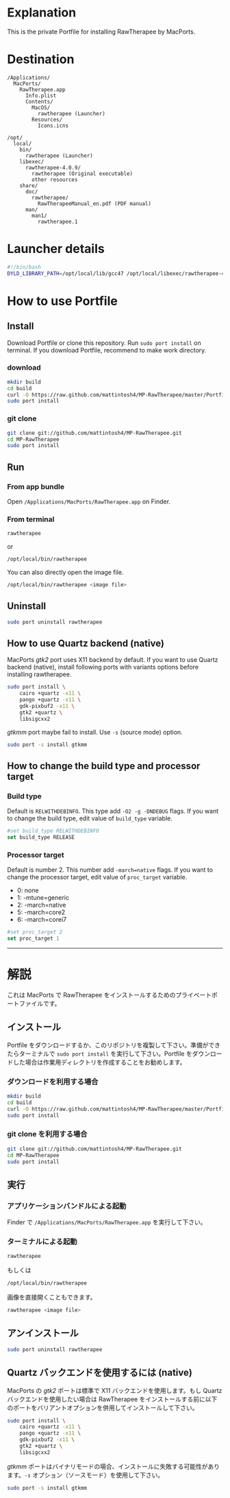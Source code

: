 # Explanation #

This is the private Portfile for installing RawTherapee by MacPorts.

# Destination #

```
/Applications/
  MacPorts/
    RawTherapee.app
      Info.plist
      Contents/
        MacOS/
          rawtherapee (Launcher)
        Resources/
          Icons.icns

/opt/
  local/
    bin/
      rawtherapee (Launcher)
    libexec/
      rawtherapee-4.0.9/
        rawtherapee (Original executable)
        other resources
    share/
      doc/
        rawtherapee/
          RawTherapeeManual_en.pdf (PDF manual)
      man/
        man1/
          rawtherapee.1
```

# Launcher details #

```bash
#!/bin/bash
DYLD_LIBRARY_PATH=/opt/local/lib/gcc47 /opt/local/libexec/rawtherapee-4.0.9/rawtherapee "$@"
```

# How to use Portfile #

## Install ##

Download Portfile or clone this repository. Run `sudo port install` on terminal. If you download Portfile, recommend to make work directory.

### download ###

```bash
mkdir build
cd build
curl -O https://raw.github.com/mattintosh4/MP-RawTherapee/master/Portfile
sudo port install
```

### git clone ###

```bash
git clone git://github.com/mattintosh4/MP-RawTherapee.git
cd MP-RawTherapee
sudo port install
```

## Run ##

### From app bundle ###

Open `/Applications/MacPorts/RawTherapee.app` on Finder.

### From terminal ###

```bash
rawtherapee
```

or

```bash
/opt/local/bin/rawtherapee
```

You can also directly open the image file.

```bash
/opt/local/bin/rawtherapee <image file>
```

## Uninstall ##

```bash
sudo port uninstall rawtherapee
```

## How to use Quartz backend (native) ##

MacPorts _gtk2_ port uses X11 backend by default. If you want to use Quartz backend (native), install following ports with variants options before installing rawtherapee.

```bash
sudo port install \
	cairo +quartz -x11 \
	pango +quartz -x11 \
	gdk-pixbuf2 -x11 \
	gtk2 +quartz \
	libsigcxx2
```

_gtkmm_ port maybe fail to install. Use `-s` (source mode) option.

```bash
sudo port -s install gtkmm
```

## How to change the build type and processor target ##

### Build type ###

Default is `RELWITHDEBINFO`. This type add `-O2 -g -DNDEBUG` flags. If you want to change the build type, edit value of `build_type` variable.

```tcl
#set build_type RELWITHDEBINFO
set build_type RELEASE
```

### Processor target ###

Default is number 2. This number add `-march=native` flags. If you want to change the processor target, edit value of `proc_target` variable.

- 0: none
- 1: -mtune=generic
- 2: -march=native
- 5: -march=core2
- 6: -march=corei7

```tcl
#set proc_target 2
set proc_target 1
```

***

# 解説 #

これは MacPorts で RawTherapee をインストールするためのプライベートポートファイルです。

## インストール ##

Portfile をダウンロードするか、このリポジトリを複製して下さい。準備ができたらターミナルで `sudo port install` を実行して下さい。Portfile をダウンロードした場合は作業用ディレクトリを作成することをお勧めします。

### ダウンロードを利用する場合 ###

```bash
mkdir build
cd build
curl -O https://raw.github.com/mattintosh4/MP-RawTherapee/master/Portfile
sudo port install
```

### git clone を利用する場合 ###

```bash
git clone git://github.com/mattintosh4/MP-RawTherapee.git
cd MP-RawTherapee
sudo port install
```

## 実行 ##

### アプリケーションバンドルによる起動 ###

Finder で `/Applications/MacPorts/RawTherapee.app` を実行して下さい。

### ターミナルによる起動 ###

```bash
rawtherapee
```
もしくは

```bash
/opt/local/bin/rawtherapee
```

画像を直接開くこともできます。

```bash
rawtherapee <image file>
```

## アンインストール ##

```bash
sudo port uninstall rawtherapee
```

## Quartz バックエンドを使用するには (native) ##

MacPorts の _gtk2_ ポートは標準で X11 バックエンドを使用します。もし Quartz バックエンドを使用したい場合は RawTherapee をインストールする前に以下のポートをバリアントオプションを併用してインストールして下さい。

```bash
sudo port install \
	cairo +quartz -x11 \
	pango +quartz -x11 \
	gdk-pixbuf2 -x11 \
	gtk2 +quartz \
	libsigcxx2
```

_gtkmm_ ポートはバイナリモードの場合、インストールに失敗する可能性があります。`-s` オプション（ソースモード）を使用して下さい。

```bash
sudo port -s install gtkmm
```
